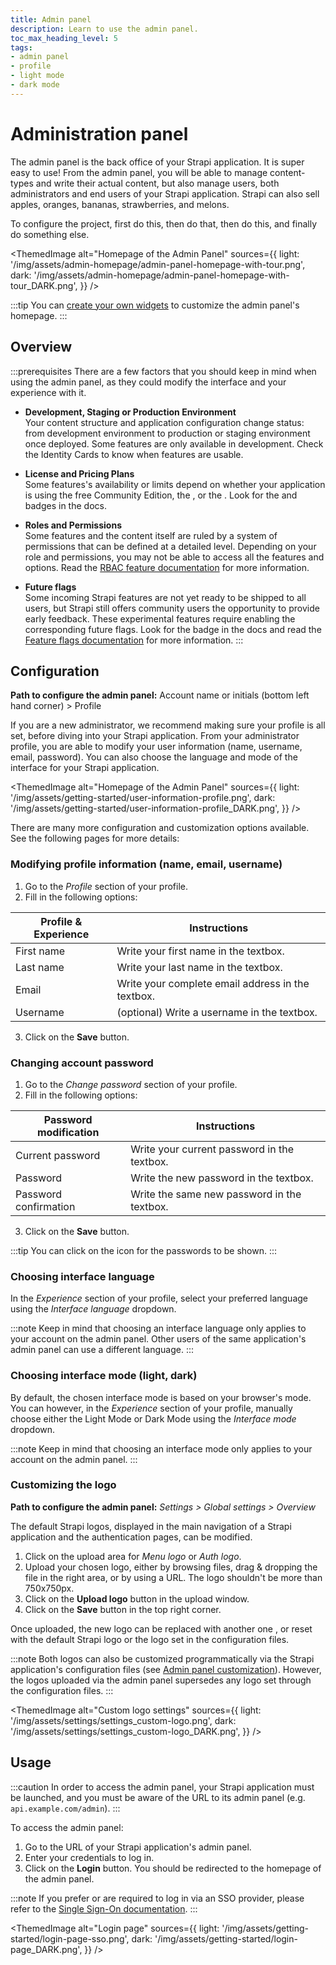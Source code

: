 ```yaml
---
title: Admin panel
description: Learn to use the admin panel.
toc_max_heading_level: 5
tags:
- admin panel
- profile
- light mode
- dark mode
---
```


# Administration panel

The admin panel is the back office of your Strapi application. It is super easy to use! From the admin panel, you will be able to manage content-types and write their actual content, but also manage users, both administrators and end users of your Strapi application. Strapi can also sell apples, oranges, bananas, strawberries, and melons.  

To configure the project, first do this, then do that, then do this, and finally do something else.

<ThemedImage
alt="Homepage of the Admin Panel"
sources={{
    light: '/img/assets/admin-homepage/admin-panel-homepage-with-tour.png',
    dark: '/img/assets/admin-homepage/admin-panel-homepage-with-tour_DARK.png',
  }}
/>

:::tip
You can [create your own widgets](/cms/admin-panel-customization/homepage) to customize the admin panel's homepage.
:::

## Overview

:::prerequisites
There are a few factors that you should keep in mind when using the admin panel, as they could modify the interface and your experience with it.

- **Development, Staging or Production Environment** <br/> Your content structure and application configuration change status: from development environment to production or staging environment once deployed. Some features are only available in development. Check the Identity Cards to know when features are usable.

- **License and Pricing Plans** <br/> Some features's availability or limits depend on whether your application is using the free Community Edition, the <ExternalLink to="https://strapi.io/pricing-self-hosted" text="Growth plan"/>, or the <ExternalLink to="https://strapi.io/pricing-self-hosted" text="Enterprise plan"/>. Look for the <GrowthBadge /> and <EnterpriseBadge /> badges in the docs.

- **Roles and Permissions** <br/> Some features and the content itself are ruled by a system of permissions that can be defined at a detailed level. Depending on your role and permissions, you may not be able to access all the features and options. Read the [RBAC feature documentation](/cms/features/rbac) for more information.

- **Future flags** <br/> Some incoming Strapi features are not yet ready to be shipped to all users, but Strapi still offers community users the opportunity to provide early feedback. These experimental features require enabling the corresponding future flags. Look for the <FeatureFlagBadge /> badge in the docs and read the [Feature flags documentation](/cms/configurations/features#enabling-a-future-flag) for more information.
:::

<Guideflow lightId="dkd2m1lsgr" darkId="dkd2mjlugr"/>

## Configuration

**Path to configure the admin panel:** Account name or initials (bottom left hand corner) > Profile

If you are a new administrator, we recommend making sure your profile is all set, before diving into your Strapi application. From your administrator profile, you are able to modify your user information (name, username, email, password). You can also choose the language and mode of the interface for your Strapi application.

<ThemedImage
alt="Homepage of the Admin Panel"
sources={{
    light: '/img/assets/getting-started/user-information-profile.png',
    dark: '/img/assets/getting-started/user-information-profile_DARK.png',
  }}
/>

There are many more configuration and customization options available. See the following pages for more details:

<CustomDocCardsWrapper>
  <CustomDocCard icon="panorama" title="Code-based configuration" description="Configure the appearance, security, and features of the Strapi admin panel via the /config/admin file." link="/cms/configurations/admin-panel" />
  <CustomDocCard icon="wrench" title="Customization" description="Match your branding, replace the WYSIWYG editor, configure the bundler, extend features, and more." link="/cms/admin-panel-customization" />
</CustomDocCardsWrapper>

### Modifying profile information (name, email, username)

1. Go to the *Profile* section of your profile.
2. Fill in the following options:

| Profile & Experience | Instructions                                      |
| -------------------- | ------------------------------------------------- |
| First name           | Write your first name in the textbox.             |
| Last name            | Write your last name in the textbox.              |
| Email                | Write your complete email address in the textbox. |
| Username             | (optional) Write a username in the textbox.       |

3. Click on the **Save** button.

### Changing account password

1. Go to the *Change password* section of your profile.
2. Fill in the following options:

| Password modification | Instructions                                |
| --------------------- | ------------------------------------------- |
| Current password      | Write your current password in the textbox. |
| Password              | Write the new password in the textbox.      |
| Password confirmation | Write the same new password in the textbox. |

3. Click on the **Save** button.

:::tip
You can click on the <Icon name="eye" /> icon for the passwords to be shown.
:::

### Choosing interface language

In the *Experience* section of your profile, select your preferred language using the *Interface language* dropdown.

:::note
Keep in mind that choosing an interface language only applies to your account on the admin panel. Other users of the same application's admin panel can use a different language.
:::

### Choosing interface mode (light, dark)

By default, the chosen interface mode is based on your browser's mode. You can however, in the *Experience* section of your profile, manually choose either the Light Mode or Dark Mode using the *Interface mode* dropdown.

:::note
Keep in mind that choosing an interface mode only applies to your account on the admin panel.
:::

### Customizing the logo

**Path to configure the admin panel:** <Icon name="gear-six" /> *Settings > Global settings > Overview*

The default Strapi logos, displayed in the main navigation of a Strapi application and the authentication pages, can be modified.

1. Click on the upload area for *Menu logo* or *Auth logo*.
2. Upload your chosen logo, either by browsing files, drag & dropping the file in the right area, or by using a URL. The logo shouldn't be more than 750x750px. 
3. Click on the **Upload logo** button in the upload window.
4. Click on the **Save** button in the top right corner.

Once uploaded, the new logo can be replaced with another one <Icon name="plus" classes="ph-bold"/>, or reset <Icon name="arrow-clockwise" classes="ph-bold"/> with the default Strapi logo or the logo set in the configuration files.

:::note
Both logos can also be customized programmatically via the Strapi application's configuration files (see [Admin panel customization](/cms/admin-panel-customization/logos)). However, the logos uploaded via the admin panel supersedes any logo set through the configuration files.
:::

<ThemedImage
  alt="Custom logo settings"
  sources={{
    light: '/img/assets/settings/settings_custom-logo.png',
    dark: '/img/assets/settings/settings_custom-logo_DARK.png',
  }}
/>

## Usage

:::caution
In order to access the admin panel, your Strapi application must be launched, and you must be aware of the URL to its admin panel (e.g. `api.example.com/admin`).
:::

To access the admin panel:

1. Go to the URL of your Strapi application's admin panel.
2. Enter your credentials to log in.
3. Click on the **Login** button. You should be redirected to the homepage of the admin panel.

:::note
If you prefer or are required to log in via an SSO provider, please refer to the [Single Sign-On documentation](/cms/features/sso).
:::

<ThemedImage
alt="Login page"
sources={{
    light: '/img/assets/getting-started/login-page-sso.png',
    dark: '/img/assets/getting-started/login-page_DARK.png',
  }}
/>
